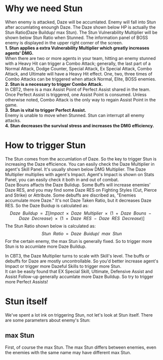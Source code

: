 
# Why we need Stun

When enemy is attacked, Daze will be accumlated. Enemy will fall into Stun after accumlating enoungh Daze. The Daze shown below HP is actually the Stun Ratio(Daze Buildup/ max Stun). The Stun Vulnerability Multiplier will be shown below Stun Ratio when Stunned. The information panel of BOSS enemy is displayed in the upper right corner of the screen.<br>
**1. Stun applies a extra Vulnerability Multiplier which greatly increases agents' DMG.**<br>
When there are two or more agents in your team, hitting an enemy stunned with a Heavy Hit can trigger a Combo Attack; generally, the last part of a Normal Attack, Dodge Counter, Special Attack, Ex Special Attack, Combo Attack, and Ultimate will have a Heavy Hit effect. One, two, three times of Combo Attacks can be triggered when attack Normal, Elite, BOSS enemies. <br>
**2. Stun is a necessary to trigger Combo Attack.**<br>
In CBT2, there is a max Assist Point of Perfect Assist shared in the team. Once Perfect Assist is triggered, one Assist Point is consumed. Unless otherwise noted, Combo Attack is the only way to regain Assist Point in the game.<br>
**3. Stun is vital to trigger Perfect Assist.**<br>
Enemy is unable to move when Stunned. Stun can interrupt all enemy attacks.<br>
**4. Stun decreases the survival stress and increases the DMG efficiency.**

# How to trigger Stun

The Stun comes from the accumlation of Daze. So the key to trigger Stun is increasing the Daze efficience. You can easily check the Daze Multiplier in agent's Skill Panel. It's usually shown below DMG Multiplier. The Daze Multiplier multiplies with agent's Impact. Agent's Impact is shown on Stats Panel, you can easily check it both in and out of combat.<br>
Daze Bouns affacts the Daze Bulidup. Some Buffs will increase enemies' Daze RES, and you may find some Daze RES on Fighting Styles (Cut, Pierce and Strike) or Attribute. Some debuffs are discribed as, "Enemies accumulate more Daze." It's not Daze Taken Ratio, but it decreases Daze RES. So the Daze Buidup is calculated as:<br>
$$Daze\enspace Buildup\enspace =\enspace Σ[Impact\enspace ×\enspace Daze\enspace Multiplier\enspace ×\enspace (1\enspace +\enspace Daze\enspace Bouns\enspace -\enspace Daze\enspace Decrease)\enspace ×\enspace (1\enspace +\enspace Daze\enspace RES\enspace -\enspace Daze\enspace RES\enspace Decrease)]$$
The Stun Ratio shown below is calculated as:<br>
$$Stun\enspace Ratio\enspace =\enspace Daze\enspace Buidup/\enspace max\enspace Stun$$
For the certain enemy, the max Stun is generally fixed. So to trigger more Stun is to accumlate more Daze Buildup.<br>
<!-- In CBT2, the max Stun doesn't scale with enemy's level, but in last test, it does. -->
In CBT3, the Daze Multiplier turns to scale with Skill's level. The buffs or debuffs for Daze are mostly uncontrollable. So you'd better increase agent's Impact or trigger more Dazeful Skills to trigger more Stun.<br>
It can be easily found that EX Special Skill, Ultimate, Defensive Assist and Assist Follow-up generally accumlate more Daze Buildup. So try to trigger more Perfect Assists!<br>

# Stun itself

We've spent a lot ink on triggering Stun, not let's look at Stun itself. There are some parameters about enemy's Stun:<br>

## max Stun

First, of course the max Stun. The max Stun differs between enemies, even the enemies with the same name may have different max Stun.<br>
